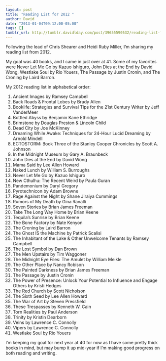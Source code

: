 ```yaml
---
layout: post
title: "Reading List for 2012 "
author: David
date: "2013-01-04T09:12:00-05:00"
tags: []
tumblr_url: http://tumblr.davidlday.com/post/39655590532/reading-list-for-2012
---
```


Following the lead of Chris Shearer and Heidi Ruby Miller, I’m sharing my
reading list from 2012.

My goal was 40 books, and I came in just over at 41. Some of my favorites were
Never Let Me Go by Kazuo Ishiguro, John Dies at the End by David Wong, Westlake
Soul by Rio Youers, The Passage by Justin Cronin, and The Croning by Laird
Barron.

My 2012 reading list in alphabetical order:

1. Ancient Images by Ramsey Campbell
2. Back Roads & Frontal Lobes by Brady Allen
3. Booklife: Strategies and Survival Tips for the 21st Century Writer by Jeff
   VanderMeer
4. Bottled Abyss by Benjamin Kane Ethridge
5. Brimstone by Douglas Preston & Lincoln Child
6. Dead City by Joe McKinney
7. Dreaming While Awake: Techniques for 24-Hour Lucid Dreaming by Arnold Mindell
8. ECTOSTORM: Book Three of the Stanley Cooper Chronicles by Scott A. Johnson
9. In the Midnight Museum by Gary A. Braunbeck
10. John Dies at the End by David Wong
11. Mama Said by Lee Allen Howard
12. Naked Lunch by William S. Burroughs
13. Never Let Me Go by Kazuo Ishiguro
14. New Cthulhu: The Recent Weird by Paula Guran
15. Pandemonium by Daryl Gregory
16. Pyrotechnicon by Adam Browne
17. Rage Against the Night by Shane Jiraiya Cummings
18. Rumors of My Death by Gina Ranalli
19. Seven Stories by Brian James Freeman
20. Take The Long Way Home by Brian Keene
21. Tequila’s Sunrise by Brian Keene
22. The Bone Factory by Nate Kenyon
23. The Croning by Laird Barron
24. The Ghost IS the Machine by Patrick Scalisi
25. The Inhabitant of the Lake & Other Unwelcome Tenants by Ramsey Campbell
26. The Lost Symbol by Dan Brown
27. The Men Upstairs by Tim Waggoner
28. The Midnight Eye Files: The Amulet by William Meikle
29. The Other Place by Nancy Robison
30. The Painted Darkness by Brian James Freeman
31. The Passage by Justin Cronin
32. The Power of Presence: Unlock Your Potential to Influence and Engage Others
    by Kristi Hedges
33. The Red Church by Scott Nicholson
34. The Sixth Seed by Lee Allen Howard
35. The War of Art by Steven Pressfield
36. These Trespasses by Kenneth W. Cain
37. Torn Realities by Paul Anderson
38. Trinity by Kristin Dearborn
39. Veins by Lawrence C. Connolly
40. Vipers by Lawrence C. Connolly
41. Westlake Soul by Rio Youers

I’m keeping my goal for next year at 40 for now as I have some pretty thick
books in mind, but may bump it up mid-year if I’m making good progress on both
reading and writing.
